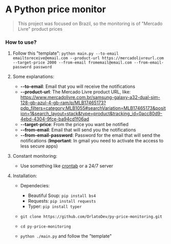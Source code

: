 # A Python price monitor 

> This project was focused on Brazil, so the monitoring is of "Mercado Livre" product prices

### How to use?
1. Follow this "template":
 `python main.py --to-email emailtoreceive@email.com --product-url https://mercadolivreurl.com --target-price 2000 --from-email fromemail@email.com --from-email-password password`
      
2. Some explanations:
     - **--to-email**: Email that you will receive the notifications
     - **--product-url**: The Mercado Livre product URL, like: https://www.mercadolivre.com.br/samsung-galaxy-a32-dual-sim-128-gb-azul-4-gb-ram/p/MLB17465173?pdp_filters=category:MLB1055#searchVariation=MLB17465173&position=1&search_layout=stack&type=product&tracking_id=0acc80d9-4ebd-4304-9fce-ba94cd1f06ad
     - **--target-price**: From the price you want be notified
     - **--from-email**: Email that will send you the notifications
     - **--from-email-password**: Password for the email that will send the notifications (**Important**: In gmail you need to activate the access to less secure apps)

3. Constant monitoring:
     - Use something like [crontab](https://www.tutorialspoint.com/unix_commands/crontab.htm) or a 24/7 server

4. Installation:
     - Dependecies:
          - Beautiful Soup: `pip install bs4`
          - Requests: `pip install requests`
          - Typer: `pip install typer` 
         
     - `git clone https://github.com/OrlatoDev/py-price-monitoring.git`
     - `cd py-price-monitoring`
     - `python ./main.py` and follow the "template"
